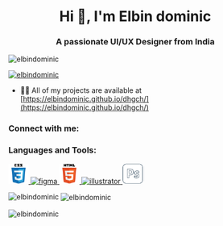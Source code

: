 <h1 align="center">Hi 👋, I'm Elbin dominic</h1>
<h3 align="center">A passionate UI/UX Designer from India</h3>

<p align="left"> <img src="https://komarev.com/ghpvc/?username=elbindominic&label=Profile%20views&color=0e75b6&style=flat" alt="elbindominic" /> </p>

<p align="left"> <a href="https://github.com/ryo-ma/github-profile-trophy"><img src="https://github-profile-trophy.vercel.app/?username=elbindominic" alt="elbindominic" /></a> </p>

- 👨‍💻 All of my projects are available at [https://elbindominic.github.io/dhgch/](https://elbindominic.github.io/dhgch/)

<h3 align="left">Connect with me:</h3>
<p align="left">
</p>

<h3 align="left">Languages and Tools:</h3>
<p align="left"> <a href="https://www.w3schools.com/css/" target="_blank" rel="noreferrer"> <img src="https://raw.githubusercontent.com/devicons/devicon/master/icons/css3/css3-original-wordmark.svg" alt="css3" width="40" height="40"/> </a> <a href="https://www.figma.com/" target="_blank" rel="noreferrer"> <img src="https://www.vectorlogo.zone/logos/figma/figma-icon.svg" alt="figma" width="40" height="40"/> </a> <a href="https://www.w3.org/html/" target="_blank" rel="noreferrer"> <img src="https://raw.githubusercontent.com/devicons/devicon/master/icons/html5/html5-original-wordmark.svg" alt="html5" width="40" height="40"/> </a> <a href="https://www.adobe.com/in/products/illustrator.html" target="_blank" rel="noreferrer"> <img src="https://www.vectorlogo.zone/logos/adobe_illustrator/adobe_illustrator-icon.svg" alt="illustrator" width="40" height="40"/> </a> <a href="https://www.photoshop.com/en" target="_blank" rel="noreferrer"> <img src="https://raw.githubusercontent.com/devicons/devicon/master/icons/photoshop/photoshop-line.svg" alt="photoshop" width="40" height="40"/> </a> </p>

<p><img align="left" src="https://github-readme-stats.vercel.app/api/top-langs?username=elbindominic&show_icons=true&locale=en&layout=compact" alt="elbindominic" /></p>

<p>&nbsp;<img align="center" src="https://github-readme-stats.vercel.app/api?username=elbindominic&show_icons=true&locale=en" alt="elbindominic" /></p>

<p><img align="center" src="https://github-readme-streak-stats.herokuapp.com/?user=elbindominic&" alt="elbindominic" /></p>
